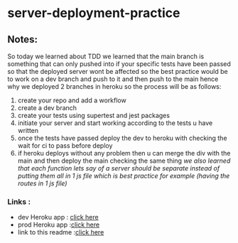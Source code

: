 # server-deployment-practice

## Notes:
So today we learned about TDD we learned that the main branch is something that can only pushed into if your specific tests have been passed so that the deployed server wont be affected so the best practice would be to work on a dev branch and push to it and then push to the main hence why we deployed 2 branches in heroku so the process will be as follows: 

 1. create your repo and add a workflow 
 2. create a dev branch
 3. create your tests using supertest and jest packages 
 4. initiate your server and start working according to the tests u have written
 5. once the tests have passed deploy the dev to heroku with checking the wait for ci to pass before deploy 
 6. if heroku deploys without any problem then u can merge the div with the main and then deploy the main checking the same thing
*we also learned that each function lets say of a server should be separate instead of putting them all in 1 js file which is best practice for example (having the routes in 1 js file)*

### Links : 

 - dev Heroku app : [click here](https://mohammedawad-server-deploy-dev.herokuapp.com/)
 - prod Heroku app :[click here](https://mohammedawa-server-deploy-prod.herokuapp.com/)
 - link to this readme :[click here](https://github.com/Mohammed-Awadallah/server-deployment-practice/blob/dev/README.md)
